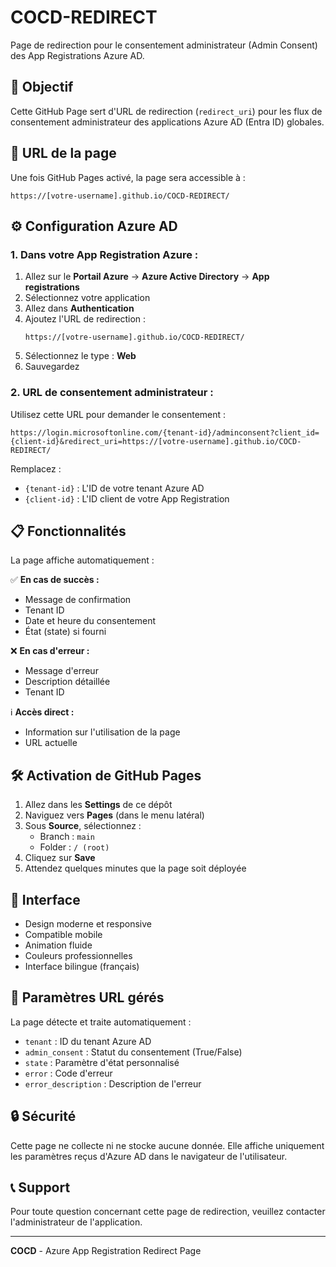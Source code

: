 # COCD-REDIRECT

Page de redirection pour le consentement administrateur (Admin Consent) des App Registrations Azure AD.

## 🎯 Objectif

Cette GitHub Page sert d'URL de redirection (`redirect_uri`) pour les flux de consentement administrateur des applications Azure AD (Entra ID) globales.

## 🚀 URL de la page

Une fois GitHub Pages activé, la page sera accessible à :
```
https://[votre-username].github.io/COCD-REDIRECT/
```

## ⚙️ Configuration Azure AD

### 1. Dans votre App Registration Azure :

1. Allez sur le **Portail Azure** → **Azure Active Directory** → **App registrations**
2. Sélectionnez votre application
3. Allez dans **Authentication**
4. Ajoutez l'URL de redirection :
   ```
   https://[votre-username].github.io/COCD-REDIRECT/
   ```
5. Sélectionnez le type : **Web**
6. Sauvegardez

### 2. URL de consentement administrateur :

Utilisez cette URL pour demander le consentement :
```
https://login.microsoftonline.com/{tenant-id}/adminconsent?client_id={client-id}&redirect_uri=https://[votre-username].github.io/COCD-REDIRECT/
```

Remplacez :
- `{tenant-id}` : L'ID de votre tenant Azure AD
- `{client-id}` : L'ID client de votre App Registration

## 📋 Fonctionnalités

La page affiche automatiquement :

✅ **En cas de succès :**
- Message de confirmation
- Tenant ID
- Date et heure du consentement
- État (state) si fourni

❌ **En cas d'erreur :**
- Message d'erreur
- Description détaillée
- Tenant ID

ℹ️ **Accès direct :**
- Information sur l'utilisation de la page
- URL actuelle

## 🛠️ Activation de GitHub Pages

1. Allez dans les **Settings** de ce dépôt
2. Naviguez vers **Pages** (dans le menu latéral)
3. Sous **Source**, sélectionnez :
   - Branch : `main`
   - Folder : `/ (root)`
4. Cliquez sur **Save**
5. Attendez quelques minutes que la page soit déployée

## 🎨 Interface

- Design moderne et responsive
- Compatible mobile
- Animation fluide
- Couleurs professionnelles
- Interface bilingue (français)

## 📝 Paramètres URL gérés

La page détecte et traite automatiquement :
- `tenant` : ID du tenant Azure AD
- `admin_consent` : Statut du consentement (True/False)
- `state` : Paramètre d'état personnalisé
- `error` : Code d'erreur
- `error_description` : Description de l'erreur

## 🔒 Sécurité

Cette page ne collecte ni ne stocke aucune donnée. Elle affiche uniquement les paramètres reçus d'Azure AD dans le navigateur de l'utilisateur.

## 📞 Support

Pour toute question concernant cette page de redirection, veuillez contacter l'administrateur de l'application.

---

**COCD** - Azure App Registration Redirect Page

